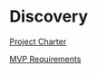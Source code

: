 # Discovery

[Project Charter](Discovery/Project%20Charter.md)

[MVP Requirements](Discovery/MVP%20Requirements.md)
